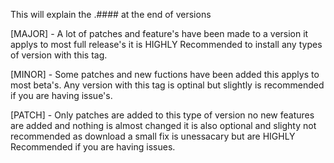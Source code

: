 This will explain the .#### at the end of versions

[MAJOR] - A lot of patches and feature's have been made to a version it applys to most full release's it is HIGHLY Recommended to install any types of version with this tag.

[MINOR] - Some patches and new fuctions have been added this applys to most beta's. Any version with this tag is optinal but slightly is recommended if you are having issue's.

[PATCH] - Only patches are added to this type of version no new features are added and nothing is almost changed it is also optional and slighty not recommended as download a small fix is unessacary but are HIGHLY 
Recommended if you are having issues.
